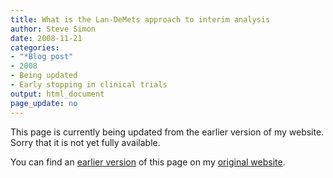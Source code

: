 ```yaml
---
title: What is the Lan-DeMets approach to interim analysis
author: Steve Simon
date: 2008-11-21
categories:
- "*Blog post"
- 2008
- Being updated
- Early stopping in clinical trials
output: html_document
page_update: no
---
```


This page is currently being updated from the earlier version of my website. Sorry that it is not yet fully available.

<!---More--->


You can find an [earlier version][sim1] of this page on my [original website][sim2].

[sim1]: http://www.pmean.com/08/LanDeMets.html
[sim2]: http://www.pmean.com/original_site.html
